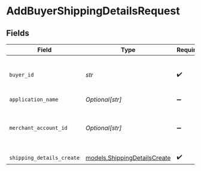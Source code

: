 # AddBuyerShippingDetailsRequest


## Fields

| Field                                                              | Type                                                               | Required                                                           | Description                                                        | Example                                                            |
| ------------------------------------------------------------------ | ------------------------------------------------------------------ | ------------------------------------------------------------------ | ------------------------------------------------------------------ | ------------------------------------------------------------------ |
| `buyer_id`                                                         | *str*                                                              | :heavy_check_mark:                                                 | The ID of the buyer to add shipping details to.                    | fe26475d-ec3e-4884-9553-f7356683f7f9                               |
| `application_name`                                                 | *Optional[str]*                                                    | :heavy_minus_sign:                                                 | N/A                                                                |                                                                    |
| `merchant_account_id`                                              | *Optional[str]*                                                    | :heavy_minus_sign:                                                 | The ID of the merchant account to use for this request.            | default                                                            |
| `shipping_details_create`                                          | [models.ShippingDetailsCreate](../models/shippingdetailscreate.md) | :heavy_check_mark:                                                 | N/A                                                                |                                                                    |
